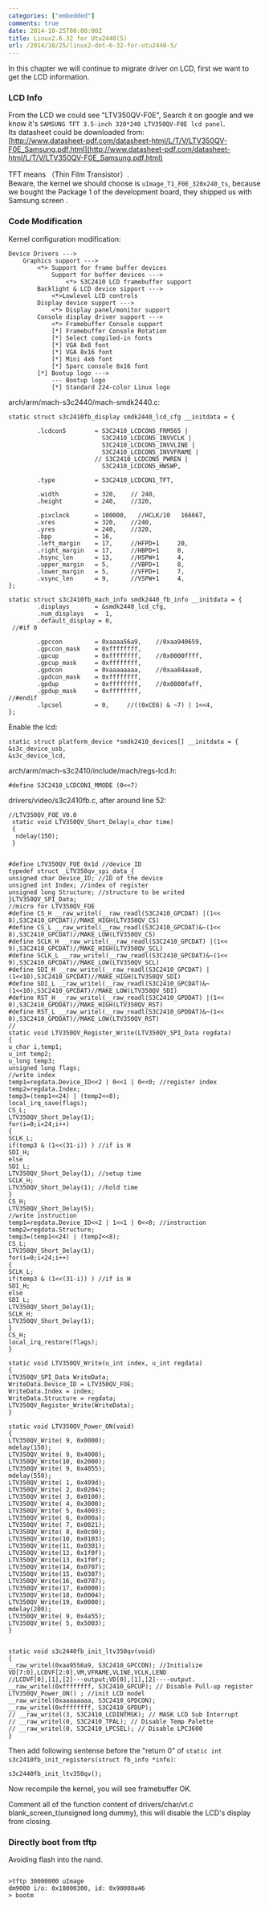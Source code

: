 ```yaml
---
categories: ["embedded"]
comments: true
date: 2014-10-25T00:00:00Z
title: Linux2.6.32 for Utu2440(5)
url: /2014/10/25/linux2-dot-6-32-for-utu2440-5/
---
```


In this chapter we will continue to migrate driver on LCD, first we want to get the LCD information.    
### LCD Info
From the LCD we could see "LTV350QV-F0E", Search it on google and we know it's  `SAMSUNG TFT 3.5-inch 320*240 LTV350QV-F0E lcd panel`.     
Its datasheet could be downloaded from:    
[http://www.datasheet-pdf.com/datasheet-html/L/T/V/LTV350QV-F0E_Samsung.pdf.html](http://www.datasheet-pdf.com/datasheet-html/L/T/V/LTV350QV-F0E_Samsung.pdf.html)    

TFT means （Thin Film Transistor）.    
Beware, the kernel we should choose is `uImage_T1_F0E_320x240_ts`, because we bought the Package 1 of the development board, they shipped us with Samsung screen .    
### Code Modification
Kernel configuration modification:     

```
Device Drivers --->
	Graphics support --->
		<*> Support for frame buffer devices
			Support for buffer devices --->
				<*> S3C2410 LCD framebuffer support
		Backlight & LCD device sipport --->
			<*>Lowlevel LCD controls
		Display device support --->
			<*> Display panel/monitor support
		Console display driver support --->
			<*> Framebuffer Console support
			[*] Framebuffer Console Rotation
			[*] Select compiled-in fonts
			[*] VGA 8x8 font
			[*] VGA 8x16 font
			[*] Mini 4x6 font
			[*] Sparc console 8x16 font
		[*] Bootup logo --->
			--- Bootup logo
			[*] Standard 224-color Linux logo

```
arch/arm/mach-s3c2440/mach-smdk2440.c:    

```
static struct s3c2410fb_display smdk2440_lcd_cfg __initdata = {
 
        .lcdcon5        = S3C2410_LCDCON5_FRM565 |
                          S3C2410_LCDCON5_INVVCLK |
                          S3C2410_LCDCON5_INVVLINE |
                          S3C2410_LCDCON5_INVVFRAME |
                        // S3C2410_LCDCON5_PWREN |
                          S3C2410_LCDCON5_HWSWP,
 
        .type           = S3C2410_LCDCON1_TFT,
 
        .width          = 320,    // 240,
        .height         = 240,    //320,
 
        .pixclock       = 100000,   //HCLK/10   166667,
        .xres           = 320,    //240,
        .yres           = 240,    //320,
        .bpp            = 16,
        .left_margin    = 17,     //HFPD+1     20,
        .right_margin   = 17,     //HBPD+1     8,
        .hsync_len      = 13,     //HSPW+1     4,
        .upper_margin   = 5,      //VBPD+1     8,
        .lower_margin   = 5,      //VFPD+1     7,
        .vsync_len      = 9,      //VSPW+1     4,
};

static struct s3c2410fb_mach_info smdk2440_fb_info __initdata = {
        .displays       = &smdk2440_lcd_cfg,
        .num_displays   =  1, 
        .default_display = 0,
 //#if 0
       
        .gpccon         = 0xaaaa56a9,    //0xaa940659,
        .gpccon_mask    = 0xffffffff,
        .gpcup          = 0xffffffff,    //0x0000ffff,
        .gpcup_mask     = 0xffffffff,
        .gpdcon         = 0xaaaaaaaa,    //0xaa84aaa0,
        .gpdcon_mask    = 0xffffffff,
        .gpdup          = 0xffffffff,    //0x0000faff,
        .gpdup_mask     = 0xffffffff,
//#endif 
        .lpcsel         = 0,     //((0xCE6) & ~7) | 1<<4,
};

```
Enable the lcd:    

```
static struct platform_device *smdk2410_devices[] __initdata = {
&s3c_device_usb,
&s3c_device_lcd, 

```
arch/arm/mach-s3c2410/include/mach/regs-lcd.h:     

```
#define S3C2410_LCDCON1_MMODE (0<<7)

```

drivers/video/s3c2410fb.c, after around line 52:    

```
//LTV350QV_FOE_V0.0
 static void LTV350QV_Short_Delay(u_char time)
 {
  ndelay(150);
 }


#define LTV350QV_FOE 0x1d //device ID
typedef struct _LTV350qv_spi_data_{
unsigned char Device_ID; //ID of the device
unsigned int Index; //index of register
unsigned long Structure; //structure to be writed
}LTV350QV_SPI_Data;
//micro for LTV350QV_FOE
#define CS_H __raw_writel(__raw_readl(S3C2410_GPCDAT) |(1<< 8),S3C2410_GPCDAT)//MAKE_HIGH(LTV350QV_CS)
#define CS_L __raw_writel(__raw_readl(S3C2410_GPCDAT)&~(1<< 8),S3C2410_GPCDAT)//MAKE_LOW(LTV350QV_CS)
#define SCLK_H __raw_writel(__raw_readl(S3C2410_GPCDAT) |(1<< 9),S3C2410_GPCDAT)//MAKE_HIGH(LTV350QV_SCL)
#define SCLK_L __raw_writel(__raw_readl(S3C2410_GPCDAT)&~(1<< 9),S3C2410_GPCDAT)//MAKE_LOW(LTV350QV_SCL)
#define SDI_H __raw_writel(__raw_readl(S3C2410_GPCDAT) |(1<<10),S3C2410_GPCDAT)//MAKE_HIGH(LTV350QV_SDI)
#define SDI_L __raw_writel(__raw_readl(S3C2410_GPCDAT)&~(1<<10),S3C2410_GPCDAT)//MAKE_LOW(LTV350QV_SDI)
#define RST_H __raw_writel(__raw_readl(S3C2410_GPDDAT) |(1<< 0),S3C2410_GPDDAT)//MAKE_HIGH(LTV350QV_RST)
#define RST_L __raw_writel(__raw_readl(S3C2410_GPDDAT)&~(1<< 0),S3C2410_GPDDAT)//MAKE_LOW(LTV350QV_RST)
//
static void LTV350QV_Register_Write(LTV350QV_SPI_Data regdata)
{
u_char i,temp1;
u_int temp2;
u_long temp3;
unsigned long flags;
//write index
temp1=regdata.Device_ID<<2 | 0<<1 | 0<<0; //register index
temp2=regdata.Index;
temp3=(temp1<<24) | (temp2<<8);
local_irq_save(flags);
CS_L;
LTV350QV_Short_Delay(1);
for(i=0;i<24;i++)
{
SCLK_L;
if(temp3 & (1<<(31-i)) ) //if is H
SDI_H;
else
SDI_L;
LTV350QV_Short_Delay(1); //setup time
SCLK_H;
LTV350QV_Short_Delay(1); //hold time
}
CS_H;
LTV350QV_Short_Delay(5);
//write instruction
temp1=regdata.Device_ID<<2 | 1<<1 | 0<<0; //instruction
temp2=regdata.Structure;
temp3=(temp1<<24) | (temp2<<8);
CS_L;
LTV350QV_Short_Delay(1);
for(i=0;i<24;i++)
{
SCLK_L;
if(temp3 & (1<<(31-i)) ) //if is H
SDI_H;
else
SDI_L;
LTV350QV_Short_Delay(1);
SCLK_H;
LTV350QV_Short_Delay(1);
}
CS_H;
local_irq_restore(flags);
}
 
static void LTV350QV_Write(u_int index, u_int regdata)
{
LTV350QV_SPI_Data WriteData;
WriteData.Device_ID = LTV350QV_FOE;
WriteData.Index = index;
WriteData.Structure = regdata;
LTV350QV_Register_Write(WriteData);
}
 
static void LTV350QV_Power_ON(void)
{
LTV350QV_Write( 9, 0x0000);
mdelay(150);
LTV350QV_Write( 9, 0x4000);
LTV350QV_Write(10, 0x2000);
LTV350QV_Write( 9, 0x4055);
mdelay(550);
LTV350QV_Write( 1, 0x409d);
LTV350QV_Write( 2, 0x0204);
LTV350QV_Write( 3, 0x0100);
LTV350QV_Write( 4, 0x3000);
LTV350QV_Write( 5, 0x4003);
LTV350QV_Write( 6, 0x000a);
LTV350QV_Write( 7, 0x0021);
LTV350QV_Write( 8, 0x0c00);
LTV350QV_Write(10, 0x0103);
LTV350QV_Write(11, 0x0301);
LTV350QV_Write(12, 0x1f0f);
LTV350QV_Write(13, 0x1f0f);
LTV350QV_Write(14, 0x0707);
LTV350QV_Write(15, 0x0307);
LTV350QV_Write(16, 0x0707);
LTV350QV_Write(17, 0x0000);
LTV350QV_Write(18, 0x0004);
LTV350QV_Write(19, 0x0000);
mdelay(200);
LTV350QV_Write( 9, 0x4a55);
LTV350QV_Write( 5, 0x5003);
}
 
 
static void s3c2440fb_init_ltv350qv(void)
{
__raw_writel(0xaa9556a9, S3C2410_GPCCON); //Initialize VD[7:0],LCDVF[2:0],VM,VFRAME,VLINE,VCLK,LEND
//LCDVF[0],[1],[2]---output;VD[0],[1],[2]----output.
__raw_writel(0xffffffff, S3C2410_GPCUP); // Disable Pull-up register
LTV350QV_Power_ON() ; //init LCD model
__raw_writel(0xaaaaaaaa, S3C2410_GPDCON);
__raw_writel(0xffffffff, S3C2410_GPDUP);
// __raw_writel(3, S3C2410_LCDINTMSK); // MASK LCD Sub Interrupt
// __raw_writel(0, S3C2410_TPAL); // Disable Temp Palette
// __raw_writel(0, S3C2410_LPCSEL); // Disable LPC3600
}

```
Then add following sentense before the "return 0" of `static int s3c2410fb_init_registers(struct fb_info *info)`:    

```
s3c2440fb_init_ltv350qv();

```

Now recompile the kernel, you will see framebuffer OK.   

Comment all of the function content of drivers/char/vt.c blank_screen_t(unsigned long dummy), this will disable the LCD's display from closing.     


### Directly boot from tftp
Avoiding flash into the nand.    

```

>tftp 30000000 uImage
dm9000 i/o: 0x18000300, id: 0x90000a46 
> bootm

```
